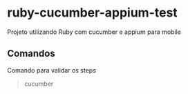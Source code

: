 # ruby-cucumber-appium-test
Projeto utilizando Ruby com cucumber e appium para mobile


## Comandos

Comando para validar os steps
> cucumber